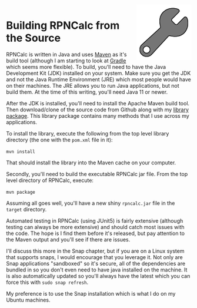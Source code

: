 <img align="right" width="150" src="../Images/Build.png">

# Building RPNCalc from the Source

RPNCalc is written in Java and uses [Maven](https://maven.apache.org/what-is-maven.html) as it's build tool (although I am starting to look at [Gradle](https://gradle.org/) which seems more flexible).  To build, you'll need to have the Java Development Kit (JDK) installed on your system.  Make sure you get the JDK and not the Java Runtime Environment (JRE) which most people would have on their machines.  The JRE allows you to run Java applications, but not build them. At the time of this writing, you'll need Java 11 or newer.

After the JDK is installed, you'll need to install the Apache Maven build tool.  Then download/clone of the source code from Github along with my [library package](https://github.com/frossm/library).  This library package contains many methods that I use across my applications.

To install the library, execute the following from the top level library directory (the one with the `pom.xml` file in it):

`mvn install`

That should install the library into the Maven cache on your computer.

Secondly, you'll need to build the executable RPNCalc jar file.  From the top level directory of RPNCalc, execute:

`mvn package`

Assuming all goes well, you'll have a new shiny `rpncalc.jar` file in the `target` directory.

Automated testing in RPNCalc (using JUnit5) is fairly extensive (although testing can always be more extensive) and should catch most issues with the code.  The hope is I find them before it's released, but pay attention to the Maven output and you'll see if there are issues.

I'll discuss this more in the Snap chapter, but if you are on a Linux system that supports snaps, I would encourage that you leverage it. Not only are Snap applications "sandboxed" so it's secure, all of the dependencies are bundled in so you don't even need to have java installed on the machine. It is also automatically updated so you'll always have the latest which you can force this with `sudo snap refresh`.

My preference is to use the Snap installation which is what I do on my Ubuntu machines.